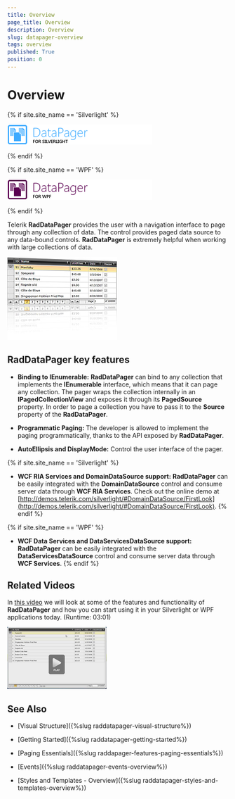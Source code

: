 ```yaml
---
title: Overview
page_title: Overview
description: Overview
slug: datapager-overview
tags: overview
published: True
position: 0
---
```


# Overview

{% if site.site_name == 'Silverlight' %}

![](images/RadDataPager_SL.png)

{% endif %}

{% if site.site_name == 'WPF' %}

![](images/RadDataPager_WPF.png)

{% endif %}

Telerik __RadDataPager__ provides the user with a navigation interface to page through any collection of data. The control provides paged data source to any data-bound controls. __RadDataPager__ is extremely helpful when working with large collections of data. 

![](images/DataPager.jpg)

## RadDataPager key features

* __Binding to IEnumerable:__ __RadDataPager__ can bind to any collection that implements the __IEnumerable__ interface, which means that it can page any collection. The pager wraps the collection internally in an __IPagedCollectionView__ and exposes it through its __PagedSource__ property. In order to page a collection you have to pass it to the __Source__ property of the __RadDataPager__. 


* __Programmatic Paging:__ The developer is allowed to implement the paging programmatically, thanks to the API exposed by __RadDataPager__. 


* __AutoEllipsis and DisplayMode:__ Control the user interface of the pager. 


{% if site.site_name == 'Silverlight' %}
* __WCF RIA Services and DomainDataSource support:__ __RadDataPager__ can be easily integrated with the __DomainDataSource__ control and consume server data through __WCF RIA Services__.  Check out the online demo at [http://demos.telerik.com/silverlight/#DomainDataSource/FirstLook](http://demos.telerik.com/silverlight/#DomainDataSource/FirstLook).
{% endif %}


{% if site.site_name == 'WPF' %}
* __WCF Data Services and DataServicesDataSource support:__ __RadDataPager__ can be easily integrated with the __DataServicesDataSource__ control and consume server data through __WCF Services__.
{% endif %}

## Related Videos

 In [this video](images/datapager_introduction_video.png) we will look at some of the features and functionality of __RadDataPager__ and how you can start using it in your Silverlight or WPF applications today. (Runtime: 03:01)

[![RadDataPager Introduction Video](images/datapager_introduction_video.png)](http://tv.telerik.com/watch/silverlight/introduction-to-raddatapager)
        

## See Also

 * [Visual Structure]({%slug raddatapager-visual-structure%})

 * [Getting Started]({%slug raddatapager-getting-started%})

 * [Paging Essentials]({%slug raddapager-features-paging-essentials%})

 * [Events]({%slug raddatapager-events-overview%})

 * [Styles and Templates - Overview]({%slug raddatapager-styles-and-templates-overview%})
